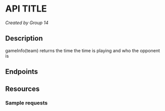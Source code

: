 # API TITLE
*Created by Group 14*

## Description
gameInfo(team) returns the time the time is playing and who the opponent is
## Endpoints

## Resources

### Sample requests

